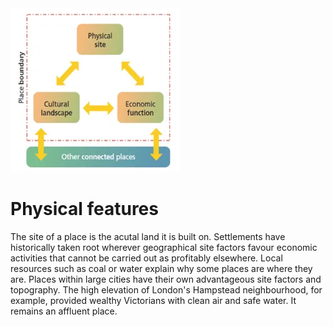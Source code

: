 <img src=".pix/figure1.png">

# Physical features

The site of a place is the acutal land it is built on. Settlements have historically taken root wherever geographical site factors favour economic activities that cannot be carried out as profitably elsewhere. Local resources such as coal or water explain why some places are where they are. Places within large cities have their own advantageous site factors and topography. The high elevation of London's Hampstead neighbourhood, for example, provided wealthy Victorians with clean air and safe water. It remains an affluent place.
